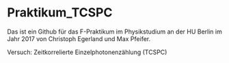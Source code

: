 # Praktikum_TCSPC
Das ist ein Github für das F-Praktikum im Physikstudium an der HU Berlin im Jahr 2017 von Christoph Egerland und Max Pfeifer. 

Versuch: Zeitkorrelierte Einzelphotonenzählung (TCSPC)
